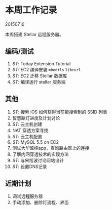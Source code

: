 # 本周工作记录

20150710

本周搭建 Stellar 远程服务器。

## 编码/测试

1. *ST*: Today Extension Tutorial
2. *ST*: EC2 编译安装 `mbedtls` `libcurl`
3. *ST*: EC2 迁移 Stellar 数据库
4. *ST*: 编译运行 stellar 服务端

## 其他

1. *ST*: 搜索 iOS 如何获得当前能搜索到的 SSID 列表
2. 智慧路灯进度及计划讨论
3. *ST*: 云主机创建
4. NAT 穿透方案寻找
5. *ST*: 云主机配置
6. *ST*: MySQL 5.5 on EC2
7. 测试大华监控app，查询路由器上的连接
8. 了解内网穿透技术的实现方法
9. *ST*: 与宋旭波讨论网站设计
10. *ST*: 设置DNS记录

## 近期计划

1. 调试远程服务器
2. 手动添加、删除灯流程、界面
